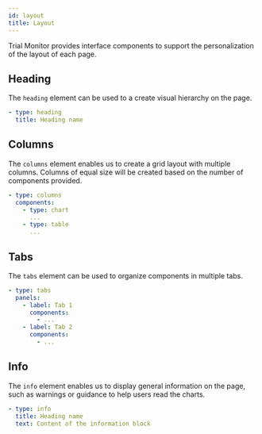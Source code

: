 ```yaml
---
id: layout
title: Layout
---
```


Trial Monitor provides interface components to support the personalization of the layout of each page.

## Heading

The `heading` element can be used to a create visual hierarchy on the page.

````yaml
- type: heading
  title: Heading name
````

## Columns

The `columns` element enables us to create a grid layout with multiple columns. Columns of equal size will be created based on the number of components provided.

````yaml
- type: columns
  components:
    - type: chart
      ...
    - type: table
      ...
````

## Tabs

The `tabs` element can be used to organize components in multiple tabs.

````yaml
- type: tabs
  panels:
    - label: Tab 1
      components:
        - ...
    - label: Tab 2
      components:
        - ...
````

## Info

The `info` element enables us to display general information on the page, such as warnings or guidance to help users read the charts.

````yaml
- type: info
  title: Heading name
  text: Content of the information block
````
